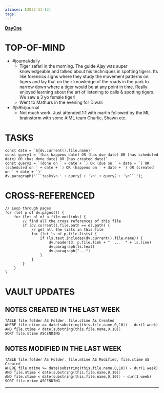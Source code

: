 ```yaml
---
aliases: [2023-11-13]
tags: 
---
```

**[DayOne](dayone://open?date=2023-11-13)**

# TOP-OF-MIND
- #journal/daily
	- Tiger safari in the morning. The guide Ajay was super knowledgeable and talked about his techniques in spotting tigers. Its like forensics signs where they study the movement patterns on tigers and lay that on their knowledge of the roads in the park to narrow down where a tiger would be at any point in time. Really enjoyed learning about the art of listening to calls & spotting tigers. We saw a 3 yo female tiger!
	- Went to Mathurs in the evening for Diwali
- #j595/journal 
	- Not much work. Just attended 1:1 with martin followed by the ML brainstorm with some AIML team Charlie, Shawn etc.
# TASKS
```dataviewjs
const date = `${dv.current().file.name}`
const query1 = `(has happens date) OR (has due date) OR (has scheduled date) OR (has done date) OR (has created date)`
const query2 = `(done on ` + date + `) OR (due on ` + date + `) OR (scheduled on ` + date + `) OR (happens on ` + date + `) OR (created on ` + date + `)`
dv.paragraph('```tasks\n ' + query1 + '\n' + query2 + '\n```');
```
# CROSS-REFERENCED 
```dataviewjs
// Loop through pages 
for (let p of dv.pages()) {
	for (let ol of p.file.outlinks) {
		// find all the cross references of this file
		if (dv.current().file.path == ol.path) {
			// get all the lists in this file
			for (let ls of p.file.lists) {
				if (ls.text.includes(dv.current().file.name)) {
					dv.header(3, p.file.link + "  ...  " + ls.line)
					dv.paragraph(ls.text)
					dv.paragraph("---")
				}
			}
		}
	}
}
```

# VAULT UPDATES
## NOTES CREATED IN THE LAST WEEK
``` dataview
TABLE file.folder AS Folder, file.ctime As Created
WHERE file.ctime >= date(substring(this.file.name,0,10)) - dur(1 week) AND file.ctime < date(substring(this.file.name,0,10))
SORT file.mtime ASCENDING
```

## NOTES MODIFIED IN THE LAST WEEK
``` dataview
TABLE file.folder AS Folder, file.mtime AS Modified, file.ctime AS Created
WHERE file.mtime >= date(substring(this.file.name,0,10)) - dur(1 week)
AND file.mtime < date(substring(this.file.name,0,10))
AND file.ctime < date(substring(this.file.name,0,10)) - dur(1 week)
SORT file.mtime ASCENDING
```
---
